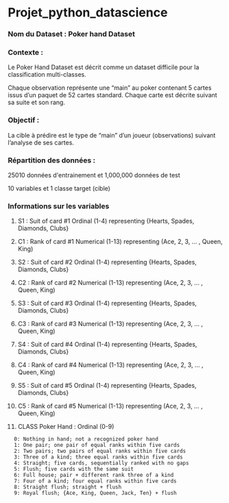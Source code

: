 # Projet_python_datascience

### Nom du Dataset : Poker hand Dataset

### Contexte :

Le Poker Hand Dataset est décrit comme un dataset difficile pour la classification multi-classes.

Chaque observation représente une “main” au poker contenant 5 cartes issus d’un paquet de 52 cartes standard. Chaque carte est décrite suivant sa suite et son rang.

### Objectif :

La cible à prédire est le type de “main” d’un joueur (observations) suivant l’analyse de ses cartes.

### Répartition des données : 

25010 données d'entrainement et 1,000,000 données de test

10 variables et 1 classe target (cible)

### Informations sur les variables

   1) S1 : Suit of card #1
      Ordinal (1-4) representing {Hearts, Spades, Diamonds, Clubs}

   2) C1 : Rank of card #1
      Numerical (1-13) representing (Ace, 2, 3, ... , Queen, King)

   3) S2 : Suit of card #2
      Ordinal (1-4) representing {Hearts, Spades, Diamonds, Clubs}

   4) C2 : Rank of card #2
      Numerical (1-13) representing (Ace, 2, 3, ... , Queen, King)

   5) S3 : Suit of card #3
      Ordinal (1-4) representing {Hearts, Spades, Diamonds, Clubs}

   6) C3 : Rank of card #3
      Numerical (1-13) representing (Ace, 2, 3, ... , Queen, King)

   7) S4 : Suit of card #4
      Ordinal (1-4) representing {Hearts, Spades, Diamonds, Clubs}

   8) C4 : Rank of card #4
      Numerical (1-13) representing (Ace, 2, 3, ... , Queen, King)

   9) S5 : Suit of card #5
      Ordinal (1-4) representing {Hearts, Spades, Diamonds, Clubs}

   10) C5 : Rank of card #5
      Numerical (1-13) representing (Ace, 2, 3, ... , Queen, King)

   11) CLASS Poker Hand : Ordinal (0-9)
   
      0: Nothing in hand; not a recognized poker hand 
      1: One pair; one pair of equal ranks within five cards
      2: Two pairs; two pairs of equal ranks within five cards
      3: Three of a kind; three equal ranks within five cards
      4: Straight; five cards, sequentially ranked with no gaps
      5: Flush; five cards with the same suit
      6: Full house; pair + different rank three of a kind
      7: Four of a kind; four equal ranks within five cards
      8: Straight flush; straight + flush
      9: Royal flush; {Ace, King, Queen, Jack, Ten} + flush
